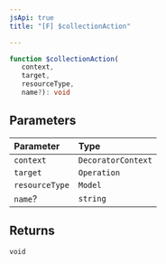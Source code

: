 ```yaml
---
jsApi: true
title: "[F] $collectionAction"

---
```

```ts
function $collectionAction(
   context, 
   target, 
   resourceType, 
   name?): void
```

## Parameters

| Parameter | Type |
| :------ | :------ |
| `context` | `DecoratorContext` |
| `target` | `Operation` |
| `resourceType` | `Model` |
| `name`? | `string` |

## Returns

`void`
